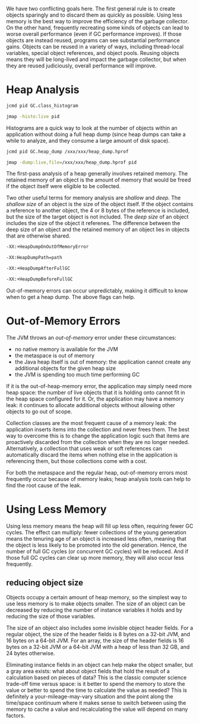 We have two conflicting goals here. The first general rule is to create objects sparingly and to discard them as quickly as possible. Using less memory is the best way to improve the efficiency of the garbage collector. On the other hand, frequently recreating some kinds of objects can lead to worse overall performance (even if GC performance improves). If those objects are instead reused, programs can see substantial performance gains. Objects can be reused in a variety of ways, including thread-local variables, special object references, and object pools. Reusing objects means they will be long-lived and impact the garbage collector, but when they are reused judiciously, overall performance will improve.

# Heap Analysis
```bash
jcmd pid GC.class_histogram

jmap -histo:live pid
```

Histograms are a quick way to look at the number of objects within an application without doing a full heap dump (since heap dumps can take a while to analyze, and they consume a large amount of disk space).

```bash
jcmd pid GC.heap_dump /xxx/xxx/heap_dump.hprof

jmap -dump:live,file=/xxx/xxx/heap_dump.hprof pid
```

The first-pass analysis of a heap generally involves retained memory. The retained memory of an object is the amount of memory that would be freed if the object itself were eligible to be collected.

Two other useful terms for memory analysis are *shallow* and *deep*. The *shallow size* of an object is the size of the object itself. If the object contains a reference to another object, the 4 or 8 bytes of the reference is included, but the size of the target object is not included. The *deep size* of an object includes the size of the object it referenes. The difference between the deep size of an object and the retained memory of an object lies in objects that are otherwise shared.

```bash
-XX:+HeapDumpOnOutOfMemoryError

-XX:HeapDumpPath=path

-XX:+HeapDumpAfterFullGC

-XX:+HeapDumpBeforeFullGC
```

Out-of-memory errors can occur unpredictably, making it difficult to know when to get a heap dump. The above flags can help.

# Out-of-Memory Errors
The JVM throws an *out-of-memory* error under these circumstances:
- no native memory is available for the JVM
- the metaspace is out of memory
- the Java heap itself is out of memory: the application cannot create any additional objects for the given heap size
- the JVM is spending too much time performing GC

If it is the out-of-heap-memory error, the application may simply need more heap space: the number of live objects that it is holding onto cannot fit in the heap space configured for it. Or, the application may have a memory leak: it continues to allocate additional objects without allowing other objects to go out of scope.

Collection classes are the most frequent cause of a memory leak: the application inserts items into the collection and never frees them. The best way to overcome this is to change the application logic such that items are proactively discarded from the collection when they are no longer needed. Alternatively, a collection that uses weak or soft references can automatically discard the items when nothing else in the application is referencing them, but those collections come with a cost.

For both the metaspace and the regular heap, out-of-memory errors most frequently occur because of memory leaks; heap analysis tools can help to find the root cause of the leak.

# Using Less Memory
Using less memory means the heap will fill up less often, requiring fewer GC cycles. The effect can multiply: fewer collections of the young generation means the tenuring age of an object is increased less often, meaning that the object is less likely to be promoted into the old generation. Hence, the number of full GC cycles (or concurrent GC cycles) will be reduced. And if those full GC cycles can clear up more memory, they will also occur less frequently.

## reducing object size
Objects occupy a certain amount of heap memory, so the simplest way to use less memory is to make objects smaller. The size of an object can be decreased by reducing the number of instance variables it holds and by reducing the size of those variables.

The size of an object also includes some invisible object header fields. For a regular object, the size of the header fields is 8 bytes on a 32-bit JVM, and 16 bytes on a 64-bit JVM. For an array, the size of the header fields is 16 bytes on a 32-bit JVM or a 64-bit JVM with a heap of less than 32 GB, and 24 bytes otherwise.

Eliminating instance fields in an object can help make the object smaller, but a gray area exists: what about object fields that hold the result of a calculation based on pieces of data? This is the classic computer science trade-off time versus space: is it better to spend the memory to store the value or better to spend the time to calculate the value as needed? This is definitely a your-mileage-may-vary situation and the point along the time/space continuum where it makes sense to switch between using the memory to cache a value and recalculating the value will depend on many factors.
